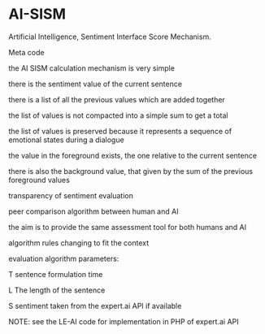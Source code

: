 # AI-SISM
Artificial Intelligence, Sentiment Interface Score Mechanism.

Meta code

the AI SISM calculation mechanism is very simple

there is the sentiment value of the current sentence

there is a list of all the previous values which are added together

the list of values is not compacted into a simple sum to get a total

the list of values is preserved because it represents a sequence of emotional states during a dialogue 

the value in the foreground exists, the one relative to the current sentence

there is also the background value, that given by the sum of the previous foreground values 

transparency of sentiment evaluation

peer comparison algorithm between human and AI

the aim is to provide the same assessment tool for both humans and AI

algorithm rules changing to fit the context

evaluation algorithm parameters:

T sentence formulation time

L The length of the sentence

S sentiment taken from the expert.ai API if available 

NOTE: see the LE-AI code for implementation in PHP of expert.ai API
